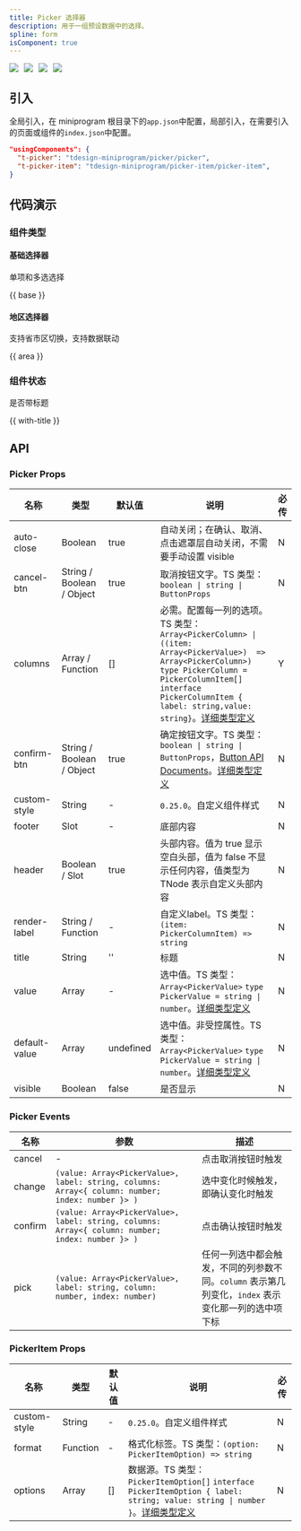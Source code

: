 ```yaml
---
title: Picker 选择器
description: 用于一组预设数据中的选择。
spline: form
isComponent: true
---
```


<span class="coverages-badge" style="margin-right: 10px"><img src="https://img.shields.io/badge/coverages%3A%20lines-91%25-blue" /></span><span class="coverages-badge" style="margin-right: 10px"><img src="https://img.shields.io/badge/coverages%3A%20functions-90%25-blue" /></span><span class="coverages-badge" style="margin-right: 10px"><img src="https://img.shields.io/badge/coverages%3A%20statements-92%25-blue" /></span><span class="coverages-badge" style="margin-right: 10px"><img src="https://img.shields.io/badge/coverages%3A%20branches-89%25-blue" /></span>
## 引入

全局引入，在 miniprogram 根目录下的`app.json`中配置，局部引入，在需要引入的页面或组件的`index.json`中配置。

```json
"usingComponents": {
  "t-picker": "tdesign-miniprogram/picker/picker",
  "t-picker-item": "tdesign-miniprogram/picker-item/picker-item",
}
```

## 代码演示

### 组件类型
#### 基础选择器

单项和多选选择

{{ base }}

#### 地区选择器

支持省市区切换，支持数据联动

{{ area }}

### 组件状态

是否带标题

{{ with-title }}

## API
### Picker Props

名称 | 类型 | 默认值 | 说明 | 必传
-- | -- | -- | -- | --
auto-close | Boolean | true | 自动关闭；在确认、取消、点击遮罩层自动关闭，不需要手动设置 visible | N
cancel-btn | String / Boolean / Object | true | 取消按钮文字。TS 类型：`boolean \| string \| ButtonProps` | N
columns | Array / Function | [] | 必需。配置每一列的选项。TS 类型：`Array<PickerColumn> \| ((item: Array<PickerValue>)  => Array<PickerColumn>)` `type PickerColumn = PickerColumnItem[]` `interface PickerColumnItem { label: string,value: string}`。[详细类型定义](https://github.com/Tencent/tdesign-miniprogram/tree/develop/src/picker/type.ts) | Y
confirm-btn | String / Boolean / Object | true | 确定按钮文字。TS 类型：`boolean \| string \| ButtonProps`，[Button API Documents](./button?tab=api)。[详细类型定义](https://github.com/Tencent/tdesign-miniprogram/tree/develop/src/picker/type.ts) | N
custom-style | String | - | `0.25.0`。自定义组件样式 | N
footer | Slot | - | 底部内容 | N
header | Boolean / Slot | true | 头部内容。值为 true 显示空白头部，值为 false 不显示任何内容，值类型为 TNode 表示自定义头部内容 | N
render-label | String / Function | - | 自定义label。TS 类型：`(item: PickerColumnItem) => string` | N
title | String | '' | 标题 | N
value | Array | - | 选中值。TS 类型：`Array<PickerValue>` `type PickerValue = string \| number`。[详细类型定义](https://github.com/Tencent/tdesign-miniprogram/tree/develop/src/picker/type.ts) | N
default-value | Array | undefined | 选中值。非受控属性。TS 类型：`Array<PickerValue>` `type PickerValue = string \| number`。[详细类型定义](https://github.com/Tencent/tdesign-miniprogram/tree/develop/src/picker/type.ts) | N
visible | Boolean | false | 是否显示 | N

### Picker Events

名称 | 参数 | 描述
-- | -- | --
cancel | - | 点击取消按钮时触发
change | `(value: Array<PickerValue>, label: string, columns: Array<{ column: number; index: number }> )` | 选中变化时候触发，即确认变化时触发
confirm | `(value: Array<PickerValue>, label: string, columns: Array<{ column: number; index: number }> )` | 点击确认按钮时触发
pick | `(value: Array<PickerValue>, label: string, column: number, index: number)` | 任何一列选中都会触发，不同的列参数不同。`column` 表示第几列变化，`index` 表示变化那一列的选中项下标

### PickerItem Props

名称 | 类型 | 默认值 | 说明 | 必传
-- | -- | -- | -- | --
custom-style | String | - | `0.25.0`。自定义组件样式 | N
format | Function | - | 格式化标签。TS 类型：`(option: PickerItemOption) => string` | N
options | Array | [] | 数据源。TS 类型：`PickerItemOption[]` `interface PickerItemOption { label: string; value: string \| number }`。[详细类型定义](https://github.com/Tencent/tdesign-miniprogram/tree/develop/src/picker-item/type.ts) | N
